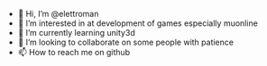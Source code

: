 - 👋 Hi, I’m @elettroman
- 👀 I’m interested in at development of games especially muonline
- 🌱 I’m currently learning unity3d
- 💞️ I’m looking to collaborate on some people with patience
- 📫 How to reach me on github

